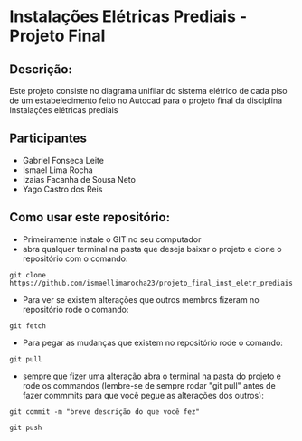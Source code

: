 # Instalações Elétricas Prediais - Projeto Final

## Descrição:
Este projeto consiste no diagrama unifilar do sistema elétrico de cada piso de um estabelecimento feito no Autocad para o projeto final da disciplina Instalações elétricas prediais

## Participantes
- Gabriel Fonseca Leite        
- Ismael Lima Rocha            
- Izaias Facanha de Sousa Neto 
- Yago Castro dos Reis         

## Como usar este repositório:

- Primeiramente instale o GIT no seu computador
- abra qualquer terminal na pasta que deseja baixar o projeto e clone o repositório com o comando: 
```
git clone https://github.com/ismaellimarocha23/projeto_final_inst_eletr_prediais
``` 
 - Para ver se existem alterações que outros membros fizeram no repositório rode o comando:
```
git fetch
```
- Para pegar as mudanças que existem no repositório rode o comando:
```
git pull
```
- sempre que fizer uma alteração abra o terminal na pasta do projeto e rode os commandos (lembre-se de sempre rodar "git pull" antes de fazer commmits para que você pegue as alterações dos outros):
 ```
 git commit -m "breve descrição do que você fez"
 ```
 ```
 git push
 ```
